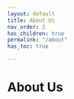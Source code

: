 ```yaml
---
layout: default
title: About Us
nav_order: 2
has_children: true
permalink: "/about"
has_toc: true

---
```

# About Us